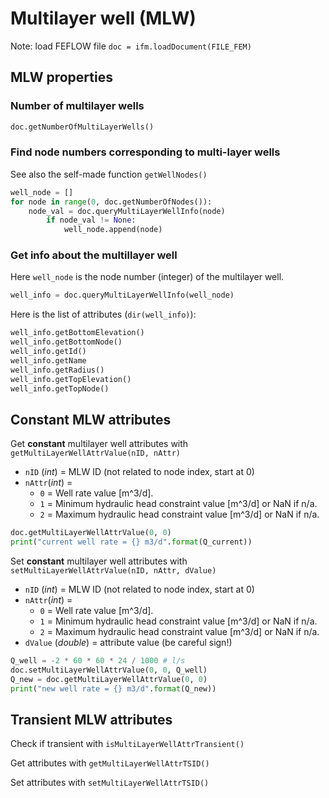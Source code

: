# Multilayer well (MLW)

Note: load FEFLOW file `doc = ifm.loadDocument(FILE_FEM)`

## MLW properties

### Number of multilayer wells

```py
doc.getNumberOfMultiLayerWells()
```

### Find node numbers corresponding to multi-layer wells

See also the self-made function `getWellNodes()`

```py
well_node = []
for node in range(0, doc.getNumberOfNodes()):
    node_val = doc.queryMultiLayerWellInfo(node)
        if node_val != None:
            well_node.append(node)
```

### Get info about the multillayer well

Here `well_node` is the node number (integer) of the multilayer well.

```py
well_info = doc.queryMultiLayerWellInfo(well_node)
```

Here is the list of attributes (`dir(well_info)`):

```py
well_info.getBottomElevation()
well_info.getBottomNode()
well_info.getId()
well_info.getName
well_info.getRadius()
well_info.getTopElevation()
well_info.getTopNode()
```

## Constant MLW attributes


Get **constant** multilayer well attributes with `getMultiLayerWellAttrValue(nID, nAttr)`

* `nID` (*int*) = MLW ID (not related to node index, start at 0)
* `nAttr`(*int*) = 
    * `0` = Well rate value [m^3/d].
    * `1` = Minimum hydraulic head constraint value [m^3/d] or NaN if n/a.
    * `2` = Maximum hydraulic head constraint value [m^3/d] or NaN if n/a.

```py
doc.getMultiLayerWellAttrValue(0, 0)
print("current well rate = {} m3/d".format(Q_current))
```

Set **constant** multilayer well attributes with `setMultiLayerWellAttrValue(nID, nAttr, dValue)`

* `nID` (*int*) = MLW ID (not related to node index, start at 0)
* `nAttr`(*int*) = 
    * `0` = Well rate value [m^3/d].
    * `1` = Minimum hydraulic head constraint value [m^3/d] or NaN if n/a.
    * `2` = Maximum hydraulic head constraint value [m^3/d] or NaN if n/a.
* `dValue` (*double*) = attribute value (be careful sign!)

```py
Q_well = -2 * 60 * 60 * 24 / 1000 # l/s
doc.setMultiLayerWellAttrValue(0, 0, Q_well)
Q_new = doc.getMultiLayerWellAttrValue(0, 0)
print("new well rate = {} m3/d".format(Q_new))
```

## Transient MLW attributes

Check if transient with `isMultiLayerWellAttrTransient()`

Get attributes with `getMultiLayerWellAttrTSID()`

Set attributes with `setMultiLayerWellAttrTSID()`
